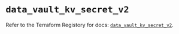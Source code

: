 # `data_vault_kv_secret_v2`

Refer to the Terraform Registory for docs: [`data_vault_kv_secret_v2`](https://registry.terraform.io/providers/hashicorp/vault/3.17.0/docs/data-sources/kv_secret_v2).
